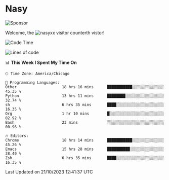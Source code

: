 # Nasy

<!--
<p align="center">
<img height="200" src="https://github-readme-stats.vercel.app/api?username=nasyxx&count_private=true&show_icons=true&theme=dracula&include_all_commits=true"/>
<img height="200" src="https://github-readme-stats.vercel.app/api/top-langs/?username=nasyxx&theme=dracula&hide=html,jupyter+notebook&count_private=true&show_icons=true"/>
</p>

  
----------------
-->

![Sponsor](https://img.shields.io/static/v1.svg?label=Sponsor&message=%E2%9D%A4&logo=GitHub&style=flat&color=pink)
 
Welcome, the ![nasyxx visitor counter](https://count.getloli.com/get/@nasyxx?theme=rule34)th vistor!
 
<!--START_SECTION:waka-->
![Code Time](http://img.shields.io/badge/Code%20Time-3%2C843%20hrs%2035%20mins-blue)

![Lines of code](https://img.shields.io/badge/From%20Hello%20World%20I%27ve%20Written-6.3%20million%20lines%20of%20code-blue)

📊 **This Week I Spent My Time On** 

```text
🕑︎ Time Zone: America/Chicago

💬 Programming Languages: 
Other                    18 hrs 16 mins      ███████████░░░░░░░░░░░░░░   45.35 % 
Python                   13 hrs 11 mins      ████████░░░░░░░░░░░░░░░░░   32.74 % 
sh                       6 hrs 35 mins       ████░░░░░░░░░░░░░░░░░░░░░   16.35 % 
Org                      1 hr 10 mins        █░░░░░░░░░░░░░░░░░░░░░░░░   02.92 % 
Bash                     23 mins             ░░░░░░░░░░░░░░░░░░░░░░░░░   00.96 % 

🔥 Editors: 
Chrome                   18 hrs 14 mins      ███████████░░░░░░░░░░░░░░   45.26 % 
Emacs                    15 hrs 28 mins      ██████████░░░░░░░░░░░░░░░   38.40 % 
Zsh                      6 hrs 35 mins       ████░░░░░░░░░░░░░░░░░░░░░   16.35 % 
```


 Last Updated on 21/10/2023 12:41:37 UTC
<!--END_SECTION:waka-->

<!-- ![visitors](https://visitor-badge.laobi.icu/badge?page_id=nasyxx.nasyxx) -->

